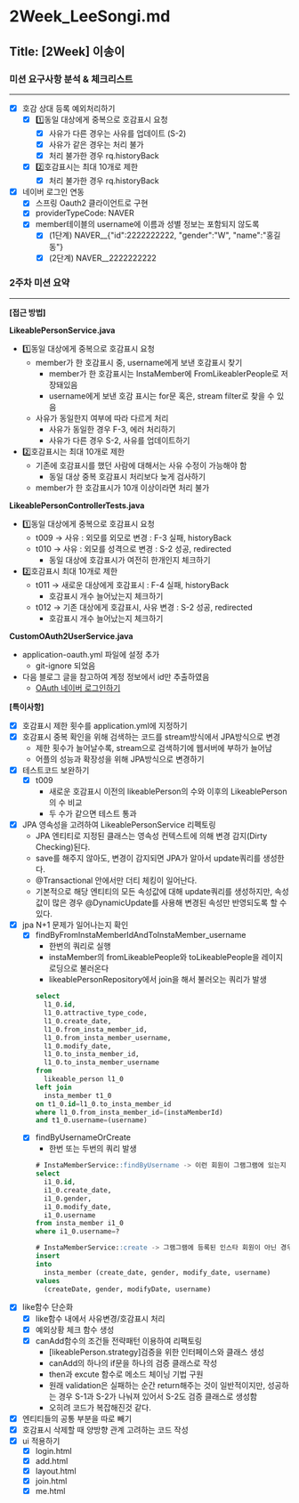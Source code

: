 # 2Week_LeeSongi.md

## Title: [2Week] 이송이

### 미션 요구사항 분석 & 체크리스트

---

- [x] 호감 상대 등록 예외처리하기
  - [x] 1️⃣동일 대상에게 중복으로 호감표시 요청
    - [x] 사유가 다른 경우는 사유를 업데이트 (S-2)
    - [x] 사유가 같은 경우는 처리 불가
    - [x] 처리 불가한 경우 rq.historyBack
  - [x] 2️⃣호감표시는 최대 10개로 제한
    - [x] 처리 불가한 경우 rq.historyBack

- [x] 네이버 로그인 연동
  - [x] 스프링 Oauth2 클라이언트로 구현
  - [x] providerTypeCode: NAVER
  - [x] member테이블의 username에 이름과 성별 정보는 포함되지 않도록
    - [x] (1단계) NAVER__{"id":2222222222, "gender":"W", "name":"홍길동"}
    - [x] (2단계) NAVER__2222222222

### 2주차 미션 요약

---

**[접근 방법]**

**LikeablePersonService.java**
- 1️⃣동일 대상에게 중복으로 호감표시 요청
  - member가 한 호감표시 중, username에게 보낸 호감표시 찾기
    - member가 한 호감표시는 InstaMember에 FromLikeablerPeople로 저장돼있음
    - username에게 보낸 호감 표시는 for문 혹은, stream filter로 찾을 수 있음
  - 사유가 동일한지 여부에 따라 다르게 처리
    - 사유가 동일한 경우 F-3, 에러 처리하기
    - 사유가 다른 경우 S-2, 사유를 업데이트하기
- 2️⃣호감표시는 최대 10개로 제한
  - 기존에 호감표시를 했던 사람에 대해서는 사유 수정이 가능해야 함
    - 동일 대상 중복 호감표시 처리보다 늦게 검사하기
  - member가 한 호감표시가 10개 이상이라면 처리 불가

**LikeablePersonControllerTests.java**
- 1️⃣동일 대상에게 중복으로 호감표시 요청
  - t009 -> 사유 : 외모를 외모로 변경 : F-3 실패, historyBack
  - t010 -> 사유 : 외모를 성격으로 변경 : S-2 성공, redirected
    - 동일 대상에 호감표시가 여전히 한개인지 체크하기
- 2️⃣호감표시 최대 10개로 제한
  - t011 -> 새로운 대상에게 호감표시 : F-4 실패, historyBack
    - 호감표시 개수 늘어났는지 체크하기
  - t012 -> 기존 대상에게 호감표시, 사유 변경 : S-2 성공, redirected
    - 호감표시 개수 늘어났는지 체크하기

**CustomOAuth2UserService.java**
- application-oauth.yml 파일에 설정 추가
  - git-ignore 되었음
- 다음 블로그 글을 참고하여 계정 정보에서 id만 추출하였음
  - [OAuth 네이버 로그인하기](https://lotuus.tistory.com/80)


**[특이사항]**
- [x] 호감표시 제한 횟수를 application.yml에 지정하기
- [x] 호감표시 중복 확인을 위해 검색하는 코드를 stream방식에서 JPA방식으로 변경
  - 제한 횟수가 늘어날수록, stream으로 검색하기에 웹서버에 부하가 늘어남
  - 어플의 성능과 확장성을 위해 JPA방식으로 변경하기
- [x] 테스트코드 보완하기
  - [x] t009
    - 새로운 호감표시 이전의 likeablePerson의 수와 이후의 LikeablePerson의 수 비교
    - 두 수가 같으면 테스트 통과
- [x] JPA 영속성을 고려하여 LikeablePersonService 리펙토링
  - JPA 엔티티로 지정된 클래스는 영속성 컨텍스트에 의해 변경 감지(Dirty Checking)된다.
  - save를 해주지 않아도, 변경이 감지되면 JPA가 알아서 update쿼리를 생성한다.
  - @Transactional 안에서만 더티 체킹이 일어난다.
  - 기본적으로 해당 엔티티의 모든 속성값에 대해 update쿼리를 생성하지만, 속성값이 많은 경우 @DynamicUpdate를 사용해 변경된 속성만 반영되도록 할 수 있다.
- [x] jpa N+1 문제가 일어나는지 확인
  - [x] findByFromInstaMemberIdAndToInstaMember_username
    - 한번의 쿼리로 실행 
    - instaMember의 fromLikeablePeople와 toLikeablePeople을 레이지 로딩으로 불러온다
    - likeablePersonRepository에서 join을 해서 불러오는 쿼리가 발생
    ```sql
    select
      l1_0.id,
      l1_0.attractive_type_code,
      l1_0.create_date,
      l1_0.from_insta_member_id,
      l1_0.from_insta_member_username,
      l1_0.modify_date,
      l1_0.to_insta_member_id,
      l1_0.to_insta_member_username 
    from
      likeable_person l1_0
    left join
      insta_member t1_0
    on t1_0.id=l1_0.to_insta_member_id
    where l1_0.from_insta_member_id=(instaMemberId)
    and t1_0.username=(username) 
    ```
  - [x] findByUsernameOrCreate
    - 한번 또는 두번의 쿼리 발생
    ```sql
    # InstaMemberService::findByUsername -> 이런 회원이 그램그램에 있는지 찾을 때 생성되는 쿼리
    select
      i1_0.id,
      i1_0.create_date,
      i1_0.gender,
      i1_0.modify_date,
      i1_0.username
    from insta_member i1_0
    where i1_0.username=?
    
    # InstaMemberService::create -> 그램그램에 등록된 인스타 회원이 아닌 경우 생성되는 쿼리
    insert 
    into
      insta_member (create_date, gender, modify_date, username) 
    values
      (createDate, gender, modifyDate, username)
    ```
- [x] like함수 단순화
  - [x] like함수 내에서 사유변경/호감표시 처리
  - [x] 예외상황 체크 함수 생성
  - [x] canAdd함수의 조건들 전략패턴 이용하여 리팩토링
    - [likeablePerson.strategy]검증을 위한 인터페이스와 클래스 생성
    - canAdd의 하나의 if문을 하나의 검증 클래스로 작성
    - then과 excute 함수로 메소드 체이닝 기법 구원
    - 원래 validation은 실패하는 순간 return해주는 것이 일반적이지만, 성공하는 경우 S-1과 S-2가 나눠져 있어서 S-2도 검증 클래스로 생성함
    - 오히려 코드가 복잡해진것 같다.
- [x] 엔티티들의 공통 부분을 따로 빼기
- [x] 호감표시 삭제할 때 양방향 관계 고려하는 코드 작성
- [x] ui 적용하기
  - [x] login.html
  - [x] add.html
  - [x] layout.html
  - [x] join.html
  - [x] me.html